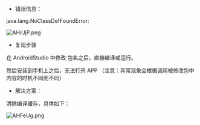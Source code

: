 * 错误信息：

 java.lang.NoClassDefFoundError:

![AHiUjP.png](https://s2.ax1x.com/2019/04/11/AHiUjP.png)

* 复现步骤

在 AndroidStudio 中修改 包名之后，直接编译或运行。

然后安装到手机上之后，无法打开 APP （注意：异常现象会根据调用被修改包中内容的时机不同而不同）

* 解决方案：

清除编译缓存，具体如下：

![AHFeUg.png](https://s2.ax1x.com/2019/04/11/AHFeUg.png)
